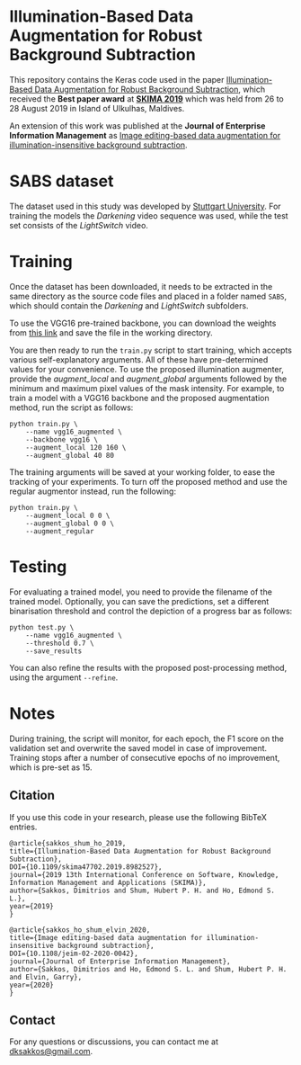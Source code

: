 # Illumination-Based Data Augmentation for Robust Background Subtraction

This repository contains the Keras code used in the paper [Illumination-Based Data Augmentation for Robust Background Subtraction](https://ieeexplore.ieee.org/document/8982527),
which received the **Best paper award** at [**SKIMA 2019**](http://skimanetwork.info/) which was held from 26 to 28 August 2019 in Island of Ulkulhas, Maldives. 

An extension of this work was published at the **Journal of Enterprise Information Management** as [Image editing-based data augmentation for illumination-insensitive background subtraction](https://www.emerald.com/insight/content/doi/10.1108/JEIM-02-2020-0042/full/html).

# SABS dataset
The dataset used in this study was developed by [Stuttgart University](https://www.vis.uni-stuttgart.de/forschung/visual-analytics/visuelle-analyse-videostroeme/stuttgart_artificial_background_subtraction_dataset/).
For training the models the *Darkening* video sequence was used, while the test set consists of the *LightSwitch* video.

# Training

Once the dataset has been downloaded, it needs to be extracted in the same directory as the source code files and placed in a folder named `SABS`, which should contain the *Darkening* and *LightSwitch* subfolders.

To use the VGG16 pre-trained backbone, you can download the weights from [this link](https://github.com/fchollet/deep-learning-models/releases/download/v0.1/vgg16_weights_tf_dim_ordering_tf_kernels_notop.h5) and save the file in the working directory.

You are then ready to run the `train.py` script to start training, which accepts various self-explanatory arguments. All of these have pre-determined values for your convenience.
To use the proposed illumination augmenter, provide the *augment_local* and *augment_global* arguments followed by the minimum and maximum pixel values of the mask intensity.
For example, to train a model with a VGG16 backbone and the proposed augmentation method, run the script as follows:

```
python train.py \
    --name vgg16_augmented \
    --backbone vgg16 \
    --augment_local 120 160 \
    --augment_global 40 80
```

The training arguments will be saved at your working folder, to ease the tracking of your experiments. To turn off the proposed method and use the regular augmentor instead, run the following:

```
python train.py \
    --augment_local 0 0 \
    --augment_global 0 0 \
    --augment_regular
```


# Testing
For evaluating a trained model, you need to provide the filename of the trained model.
Optionally, you can save the predictions, set a different binarisation threshold and control the depiction of a progress bar as follows:

```
python test.py \
    --name vgg16_augmented \
    --threshold 0.7 \
    --save_results
```

You can also refine the results with the proposed post-processing method, using the argument ```--refine```.

# Notes
During training, the script will monitor, for each epoch, the F1 score on the validation set and overwrite the saved model in case of improvement.
Training stops after a number of consecutive epochs of no improvement, which is pre-set as 15.

## Citation

If you use this code in your research, please use the following BibTeX entries.

````
@article{sakkos_shum_ho_2019,
title={Illumination-Based Data Augmentation for Robust Background Subtraction},
DOI={10.1109/skima47702.2019.8982527},
journal={2019 13th International Conference on Software, Knowledge, Information Management and Applications (SKIMA)}, 
author={Sakkos, Dimitrios and Shum, Hubert P. H. and Ho, Edmond S. L.},
year={2019}
}

@article{sakkos_ho_shum_elvin_2020,
title={Image editing-based data augmentation for illumination-insensitive background subtraction},
DOI={10.1108/jeim-02-2020-0042},
journal={Journal of Enterprise Information Management},
author={Sakkos, Dimitrios and Ho, Edmond S. L. and Shum, Hubert P. H. and Elvin, Garry},
year={2020}
}
```` 

## Contact
For any questions or discussions, you can contact me at dksakkos@gmail.com.
